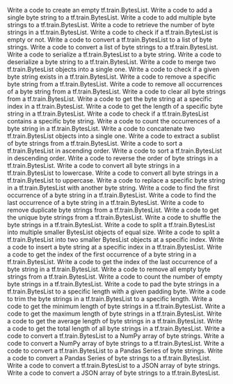 Write a code to create an empty tf.train.BytesList.
Write a code to add a single byte string to a tf.train.BytesList.
Write a code to add multiple byte strings to a tf.train.BytesList.
Write a code to retrieve the number of byte strings in a tf.train.BytesList.
Write a code to check if a tf.train.BytesList is empty or not.
Write a code to convert a tf.train.BytesList to a list of byte strings.
Write a code to convert a list of byte strings to a tf.train.BytesList.
Write a code to serialize a tf.train.BytesList to a byte string.
Write a code to deserialize a byte string to a tf.train.BytesList.
Write a code to merge two tf.train.BytesList objects into a single one.
Write a code to check if a given byte string exists in a tf.train.BytesList.
Write a code to remove a specific byte string from a tf.train.BytesList.
Write a code to remove all occurrences of a byte string from a tf.train.BytesList.
Write a code to clear all byte strings from a tf.train.BytesList.
Write a code to get the byte string at a specific index in a tf.train.BytesList.
Write a code to get the length of a specific byte string in a tf.train.BytesList.
Write a code to check if a tf.train.BytesList contains a specific byte string.
Write a code to count the occurrences of a byte string in a tf.train.BytesList.
Write a code to concatenate two tf.train.BytesList objects into a single one.
Write a code to extract a sublist of byte strings from a tf.train.BytesList.
Write a code to sort a tf.train.BytesList in ascending order.
Write a code to sort a tf.train.BytesList in descending order.
Write a code to reverse the order of byte strings in a tf.train.BytesList.
Write a code to convert all byte strings in a tf.train.BytesList to lowercase.
Write a code to convert all byte strings in a tf.train.BytesList to uppercase.
Write a code to replace a specific byte string in a tf.train.BytesList with another byte string.
Write a code to find the first occurrence of a byte string in a tf.train.BytesList.
Write a code to find the last occurrence of a byte string in a tf.train.BytesList.
Write a code to remove duplicate byte strings from a tf.train.BytesList.
Write a code to get the unique byte strings from a tf.train.BytesList.
Write a code to shuffle the byte strings in a tf.train.BytesList.
Write a code to split a tf.train.BytesList into multiple smaller BytesList objects of equal size.
Write a code to split a tf.train.BytesList into two smaller BytesList objects at a specific index.
Write a code to insert a byte string at a specific index in a tf.train.BytesList.
Write a code to get the index of the first occurrence of a byte string in a tf.train.BytesList.
Write a code to get the index of the last occurrence of a byte string in a tf.train.BytesList.
Write a code to remove all empty byte strings from a tf.train.BytesList.
Write a code to count the number of empty byte strings in a tf.train.BytesList.
Write a code to pad the byte strings in a tf.train.BytesList to a specific length with a given padding byte.
Write a code to trim the byte strings in a tf.train.BytesList to a specific length.
Write a code to get the minimum length of byte strings in a tf.train.BytesList.
Write a code to get the maximum length of byte strings in a tf.train.BytesList.
Write a code to get the average length of byte strings in a tf.train.BytesList.
Write a code to get the total length of all byte strings in a tf.train.BytesList.
Write a code to convert a tf.train.BytesList to a NumPy array of byte strings.
Write a code to convert a NumPy array of byte strings to a tf.train.BytesList.
Write a code to convert a tf.train.BytesList to a Pandas Series of byte strings.
Write a code to convert a Pandas Series of byte strings to a tf.train.BytesList.
Write a code to convert a tf.train.BytesList to a JSON array of byte strings.
Write a code to convert a JSON array of byte strings to a tf.train.BytesList.